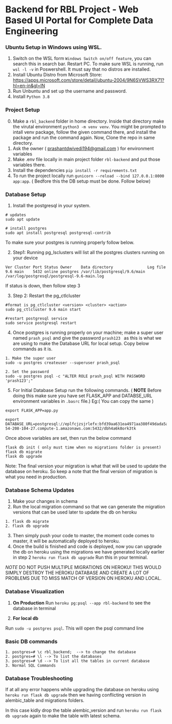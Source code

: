 # Backend for RBL Project - Web Based UI Portal for Complete Data Engineering
### Ubuntu Setup in Windows using WSL.
1. Switch on the WSL form `Windows Switch on/off feature`, you can search this in search bar. Restart PC.
To make sure WSL is running, run `wsl -l -v` in Poswershell. It must say that no distros are installed.
2. Install Ubuntu Distro from Microsoft Store: https://apps.microsoft.com/store/detail/ubuntu-2004/9N6SVWS3RX71?hl=en-in&gl=IN
3. Run Unbuntu and set up the username and password.
4. Install `Python 3.8`

### Project Setup
0. Make a `rbl_backend` folder in home directory. Inside that directory make the virutal environment
`python3 -m venv venv`. You might be prompted to intall venv package, follow the given command there, and install the package and run the command again. Now, Clone the repo in same directory.
1. Ask the owner ( prashantdwivedi194@gmail.com ) for environment variables
2. Make .env file locally in main project folder `rbl-backend` and put those variables there.
3. Install the dependencies `pip install -r requirements.txt`
4. To run the project locally run `gunicorn --reload --bind 127.0.0.1:8000 app:app`. ( Bedfore this the DB setup must be done. Follow below)

### Database Setup
1. Install the postgresql in your system. 
```
# updates
sudo apt update

# install postgres 
sudo apt install postgresql postgresql-contrib
```
To make sure your postgres is running properly follow below.

2. Step1: Running pg_lsclusters will list all the postgres clusters running on your device
```
Ver Cluster Port Status Owner    Data directory               Log file
9.6 main    5432 online postgres /var/lib/postgresql/9.6/main /var/log/postgresql/postgresql-9.6-main.log
```
If status is down, then follow step 3

3. Step 2: Restart the pg_ctlcluster
```
#format is pg_ctlcluster <version> <cluster> <action>
sudo pg_ctlcluster 9.6 main start

#restart postgresql service
sudo service postgresql restart 
```
4. Once postgres is running properly on your machine; make a super user named `prash_psql` and give the password `prash123 ` as this is what we are using to make the Database URL for local setup. Copy below commands as it is.
```
1. Make the super user
sudo -u postgres createuser --superuser prash_psql

2. Set the password
sudo -u postgres psql -c "ALTER ROLE prash_psql WITH PASSWORD 'prash123';"
```

5. For Initial Database Setup run the following commands. ( **NOTE** Before doing this make sure you have set FLASK_APP and DATABSE_URL environment variables in `.basrc` file.)
Eg:( You can copy the same )
```
export FLASK_APP=app.py

export DATABASE_URL=postgresql://eplfcjzsjrlefx:bfd39aa631ea4971aa380f49dada5a6463a0439d0d977058cf7243b60610eae0@ec2-54-208-104-27.compute-1.amazonaws.com:5432/dbh4a6k8ork3tk

```

Once above variables are set, then run the below command
```
flask db init ( only must time when no migrations folder is present)
flask db migrate
flask db upgrade
```
Note: The final version your migration is what that will be used to update the database on heroku. So keep a note that the final version of migration is what you need in production.

### Database Schema Updates
1. Make your changes in schema
2. Run the local migration command so that we can generate the migration versions that can be used later to update the db on heroku
```
1. flask db migrate
2. flask db upgrade

```
3. Then simply push your code to master, the moment code comes to master, it will be automatically deployed to heroku.
4. Once the build is finished and code is deployed, now you can upgrade the db on heroku using the migrations we have generated locally earlier in step 2
`heroku run flask db upgrade` Run this in your terminal.

*NOTE*  DO NOT PUSH MULTIPLE MIGRATIONS ON HEROKU! THIS WOULD SIMPLY DESTROY THE HEROKU DATABASE AND CREATE A LOT OF PROBLEMS DUE TO MISS MATCH OF VERSION ON HEROKU AND LOCAL.

### Database Visualization
1. **On Production**
Run `heroku pg:psql --app rbl-backend` to see the database in terminal

2. **For local db**

Run `sudo -u postgres psql`. This will open the psql command line

### Basic DB commands
```
1. postgres=# \c rbl_backend;  --> to change the database
2. postgres=# \l --> To list the databases
3. postgres=# \d --> To list all the tables in current database
3. Normal SQL Commands
```
### Database Troubleshooting

If at all any error happens while upgrading the database on heroku using `heroku run flask db upgrade` then we having conflicting version in alembic_table and migrations folders.

In this case kidly drop the table alembic_version and run `heroku run flask db upgrade` again to make the table with latest schema.
